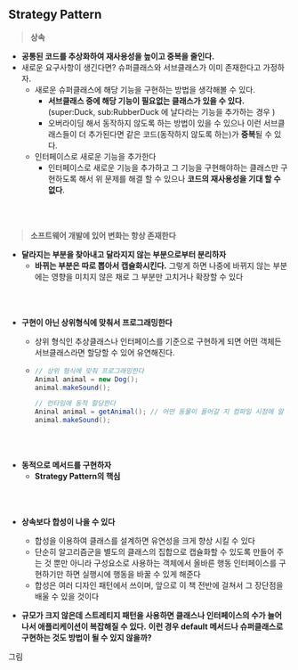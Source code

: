## Strategy Pattern



> **상속**

- **공통된 코드를 추상화하여 재사용성을 높이고 중복을 줄인다.**
- 새로운 요구사항이 생긴다면? 슈퍼클래스와 서브클래스가 이미 존재한다고 가정하자.
  - 새로운 슈퍼클래스에 해당 기능을 구현하는 방법을 생각해볼 수 있다.
    - **서브클래스 중에 해당 기능이 필요없는 클래스가 있을 수 있다.** (super:Duck, sub:RubberDuck 에 날다라는 기능을 추가하는 경우 )
    - 오버라이딩 해서 동작하지 않도록 하는 방법이 있을 수 있으나 이런 서브클래스들이 더 추가된다면 같은 코드(동작하지 않도록 하는)가 **중복**될 수 있다.
  - 인터페이스로 새로운 기능을 추가한다
    - 인터페이스로 새로운 기능을 추가하고 그 기능을 구현해야하는 클래스만 구현하도록 해서 위 문제를 해결 할 수 있으나 **코드의 재사용성을 기대 할 수 없다**.

<br>
<br>

>  **소프트웨어 개발에 있어 변화는 항상 존재한다**

- **달라지는 부분을 찾아내고 달라지지 않는 부분으로부터 분리하자**
  - **바뀌는 부분은 따로 뽑아서 캡슐화시킨다.** 그렇게 하면 나중에 바뀌지 않는 부분에는 영향을 미치지 않은 채로 그 부분만 고치거나 확장할 수 있다

<br>
<br>

- **구현이 아닌 상위형식에 맞춰서 프로그래밍한다**

  - 상위 형식인 추상클래스나 인터페이스를 기준으로 구현하게 되면 어떤 객체든 서브클래스라면 할당할 수 있어 유연해진다.

  - ```java
    // 상위 형식에 맞춰 프로그래밍한다
    Animal animal = new Dog();
    animal.makeSound();
    
    // 런타임에 동적 할당한다
    Aninal animal = getAnimal(); // 어떤 동물이 들어갈 지 컴파일 시점에 알 수 없다.
    animal.makeSound();
    
    ```

<br>
<br>

- **동적으로 메서드를 구현하자**
  - **Strategy Pattern의 핵심**

<br>
<br>

- **상속보다 합성이 나을 수 있다**
  - 합성을 이용하여 클래스를 설계하면 유연성을 크게 향상 시킬 수 있다
  - 단순히 알고리즘군을 별도의 클래스의 집합으로 캡슐화할 수 있도록 만들어 주는 것 뿐만 아니라 구성요소로 사용하는 객체에서 올바른 행동 인터페이스를 구현하기만 하면 실행시에 행동을 바꿀 수 있게 해준다
  - 합성은 여러 디자인 패턴에서 쓰이며, 앞으로 이 책 전반에 걸쳐서 그 장단점을 배울 수 있을 것이다



- **규모가 크지 않은데 스트레티지 패턴을 사용하면 클래스나 인터페이스의 수가 늘어나서 애플리케이션이 복잡해질 수 있다.**
  **이런 경우 default 메서드나 슈퍼클래스로 구현하는 것도 방법이 될 수 있지 않을까?**



그림








 